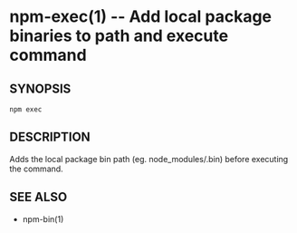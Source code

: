 npm-exec(1) -- Add local package binaries to path and execute command
====================================

## SYNOPSIS

    npm exec

## DESCRIPTION

Adds the local package bin path (eg. node_modules/.bin) before executing the
command.

## SEE ALSO

* npm-bin(1)
